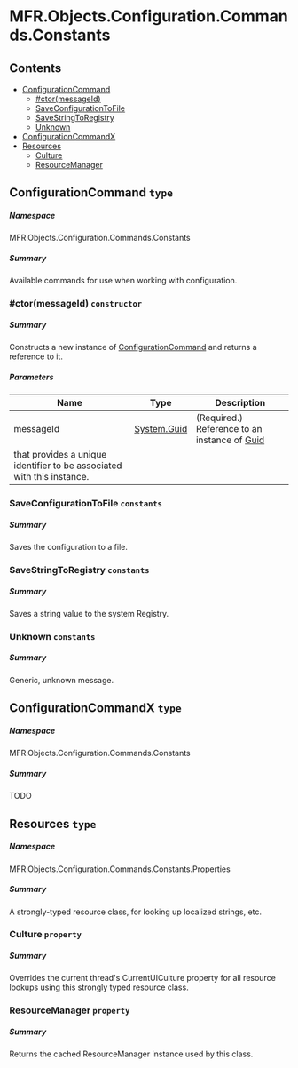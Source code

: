 <a name='assembly'></a>
# MFR.Objects.Configuration.Commands.Constants

## Contents

- [ConfigurationCommand](#T-MFR-Objects-Configuration-Commands-Constants-ConfigurationCommand 'MFR.Objects.Configuration.Commands.Constants.ConfigurationCommand')
  - [#ctor(messageId)](#M-MFR-Objects-Configuration-Commands-Constants-ConfigurationCommand-#ctor-System-Guid- 'MFR.Objects.Configuration.Commands.Constants.ConfigurationCommand.#ctor(System.Guid)')
  - [SaveConfigurationToFile](#F-MFR-Objects-Configuration-Commands-Constants-ConfigurationCommand-SaveConfigurationToFile 'MFR.Objects.Configuration.Commands.Constants.ConfigurationCommand.SaveConfigurationToFile')
  - [SaveStringToRegistry](#F-MFR-Objects-Configuration-Commands-Constants-ConfigurationCommand-SaveStringToRegistry 'MFR.Objects.Configuration.Commands.Constants.ConfigurationCommand.SaveStringToRegistry')
  - [Unknown](#F-MFR-Objects-Configuration-Commands-Constants-ConfigurationCommand-Unknown 'MFR.Objects.Configuration.Commands.Constants.ConfigurationCommand.Unknown')
- [ConfigurationCommandX](#T-MFR-Objects-Configuration-Commands-Constants-ConfigurationCommandX 'MFR.Objects.Configuration.Commands.Constants.ConfigurationCommandX')
- [Resources](#T-MFR-Objects-Configuration-Commands-Constants-Properties-Resources 'MFR.Objects.Configuration.Commands.Constants.Properties.Resources')
  - [Culture](#P-MFR-Objects-Configuration-Commands-Constants-Properties-Resources-Culture 'MFR.Objects.Configuration.Commands.Constants.Properties.Resources.Culture')
  - [ResourceManager](#P-MFR-Objects-Configuration-Commands-Constants-Properties-Resources-ResourceManager 'MFR.Objects.Configuration.Commands.Constants.Properties.Resources.ResourceManager')

<a name='T-MFR-Objects-Configuration-Commands-Constants-ConfigurationCommand'></a>
## ConfigurationCommand `type`

##### Namespace

MFR.Objects.Configuration.Commands.Constants

##### Summary

Available commands for use when working with configuration.

<a name='M-MFR-Objects-Configuration-Commands-Constants-ConfigurationCommand-#ctor-System-Guid-'></a>
### #ctor(messageId) `constructor`

##### Summary

Constructs a new instance of
[ConfigurationCommand](#T-MFR-Objects-Configuration-Commands-Constants-ConfigurationCommand 'MFR.Objects.Configuration.Commands.Constants.ConfigurationCommand')
and returns a reference to it.

##### Parameters

| Name | Type | Description |
| ---- | ---- | ----------- |
| messageId | [System.Guid](http://msdn.microsoft.com/query/dev14.query?appId=Dev14IDEF1&l=EN-US&k=k:System.Guid 'System.Guid') | (Required.) Reference to an instance of [Guid](http://msdn.microsoft.com/query/dev14.query?appId=Dev14IDEF1&l=EN-US&k=k:System.Guid 'System.Guid')
that provides a unique identifier to be associated with this instance. |

<a name='F-MFR-Objects-Configuration-Commands-Constants-ConfigurationCommand-SaveConfigurationToFile'></a>
### SaveConfigurationToFile `constants`

##### Summary

Saves the configuration to a file.

<a name='F-MFR-Objects-Configuration-Commands-Constants-ConfigurationCommand-SaveStringToRegistry'></a>
### SaveStringToRegistry `constants`

##### Summary

Saves a string value to the system Registry.

<a name='F-MFR-Objects-Configuration-Commands-Constants-ConfigurationCommand-Unknown'></a>
### Unknown `constants`

##### Summary

Generic, unknown message.

<a name='T-MFR-Objects-Configuration-Commands-Constants-ConfigurationCommandX'></a>
## ConfigurationCommandX `type`

##### Namespace

MFR.Objects.Configuration.Commands.Constants

##### Summary

TODO

<a name='T-MFR-Objects-Configuration-Commands-Constants-Properties-Resources'></a>
## Resources `type`

##### Namespace

MFR.Objects.Configuration.Commands.Constants.Properties

##### Summary

A strongly-typed resource class, for looking up localized strings, etc.

<a name='P-MFR-Objects-Configuration-Commands-Constants-Properties-Resources-Culture'></a>
### Culture `property`

##### Summary

Overrides the current thread's CurrentUICulture property for all
  resource lookups using this strongly typed resource class.

<a name='P-MFR-Objects-Configuration-Commands-Constants-Properties-Resources-ResourceManager'></a>
### ResourceManager `property`

##### Summary

Returns the cached ResourceManager instance used by this class.
